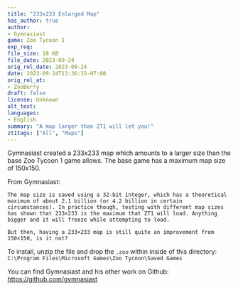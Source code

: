 ```yaml
---
title: "233x233 Enlarged Map"
has_author: true
author: 
- Gymnasiast
game: Zoo Tycoon 1
exp_req: 
file_size: 18 KB
file_date: 2023-09-24
orig_rel_date: 2023-09-24
date: 2023-09-24T13:36:15-07:00
orig_rel_at: 
- ZooBerry
draft: false
license: Unknown
alt_text: 
languages:
- English
summary: "A map larger than ZT1 will let you!"
zt1tags: ["All", "Maps"]
---
```


Gymnasiast created a 233x233 map which amounts to a larger size than the base Zoo Tycoon 1 game allows. The base game has a maximum map size of 150x150.

From Gymnasiast:

`The map size is saved using a 32-bit integer, which has a theoretical maximum of about 2.1 billion (or 4.2 billion in certain circumstances). In practice though, testing with different map sizes has shown that 233×233 is the maximum that ZT1 will load. Anything bigger and it will freeze while attempting to load.`

`But then, having a 233×233 map is still quite an improvement from 150×150, is it not?`

To install, unzip the file and drop the `.zoo` within inside of this directory: `C:\Program Files\Microsoft Games\Zoo Tycoon\Saved Games`

You can find Gymnasiast and his other work on Github: https://github.com/gymnasiast